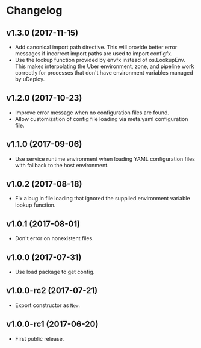 # Changelog

## v1.3.0 (2017-11-15)

- Add canonical import path directive. This will provide better error messages
  if incorrect import paths are used to import configfx.
- Use the lookup function provided by envfx instead of os.LookupEnv. This
  makes interpolating the Uber environment, zone, and pipeline work correctly
  for processes that don't have environment variables managed by uDeploy.

## v1.2.0 (2017-10-23)

- Improve error message when no configuration files are found.
- Allow customization of config file loading via meta.yaml configuration file.

## v1.1.0 (2017-09-06)

- Use service runtime environment when loading YAML configuration files with
  fallback to the host environment.

## v1.0.2 (2017-08-18)

- Fix a bug in file loading that ignored the supplied environment variable
  lookup function.

## v1.0.1 (2017-08-01)

- Don't error on nonexistent files.

## v1.0.0 (2017-07-31)

- Use load package to get config.

## v1.0.0-rc2 (2017-07-21)

- Export constructor as `New`.

## v1.0.0-rc1 (2017-06-20)

- First public release.
